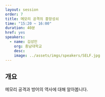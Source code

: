 ```yaml
---
layout: session
order: 7
title: 메모리 공격의 흥망성쇠
time: "15:20 ~ 16:00"
duration: 40분
href: yes
speakers:
  - name: 김성민
    org: 충남대학교
    desc:
    image: ../assets/imgs/speakers/SELF.jpg
---
```

## 개요
메모리 공격과 방어의 역사에 대해 알아봅니다.

<!--
## 발표자료
<a class="btn btn-primary" href="https://www.slideshare.net/UbuntuKorea/malware-dataset-ubuntu" role="button"><i class="fas fa-paperclip"></i> 발표자료</a>
-->
